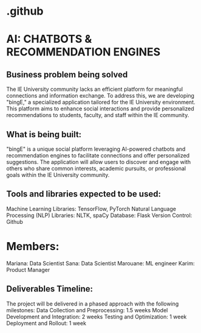 # .github

# AI: CHATBOTS & RECOMMENDATION ENGINES

## Business problem being solved
The IE University community lacks an efficient platform for meaningful connections and information exchange. To address this, we are developing "bingE," a specialized application tailored for the IE University environment. This platform aims to enhance social interactions and provide personalized recommendations to students, faculty, and staff within the IE community.

## What is being built:
"bingE" is a unique social platform leveraging AI-powered chatbots and recommendation engines to facilitate connections and offer personalized suggestions. The application will allow users to discover and engage with others who share common interests, academic pursuits, or professional goals within the IE University community.

## Tools and libraries expected to be used:
Machine Learning Libraries: TensorFlow, PyTorch
Natural Language Processing (NLP) Libraries: NLTK, spaCy
Database: Flask
Version Control: Github

# Members:
Mariana: Data Scientist
Sana: Data Scientist
Marouane: ML engineer
Karim: Product Manager

## Deliverables Timeline:
The project will be delivered in a phased approach with the following milestones:
Data Collection and Preprocessing: 1.5 weeks
Model Development and Integration:  2 weeks
Testing and Optimization: 1 week
Deployment and Rollout: 1 week
